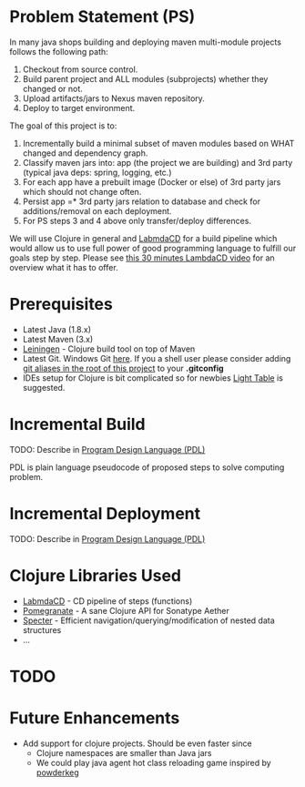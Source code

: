 # Problem Statement (PS)
In many java shops building and deploying maven multi-module projects follows the following path:

1. Checkout from source control. 
2. Build parent project and ALL modules (subprojects) whether they changed or not.
3. Upload artifacts/jars to Nexus maven repository.
4. Deploy to target environment.

The goal of this project is to:

1. Incrementally build a minimal subset of maven modules based on WHAT changed and dependency graph.
2. Classify maven jars into: app (the project we are building) and 3rd party (typical java deps: spring, logging, etc.)
3. For each app have a prebuilt image (Docker or else) of 3rd party jars which should not change often. 
4. Persist app =* 3rd party jars relation to database and check for additions/removal on each deployment.
5. For PS steps 3 and 4 above only transfer/deploy differences.

We will use Clojure in general and [LabmdaCD](https://github.com/flosell/lambdacd) for a build pipeline which would allow us to use full power of good programming language
to fulfill our goals step by step. Please see [this 30 minutes LambdaCD video](https://youtu.be/XXiAS_BEDhQ) for an overview what it has to offer.
# Prerequisites
* Latest Java (1.8.x)
* Latest Maven (3.x)
* [Leiningen](https://github.com/technomancy/leiningen) - Clojure build tool on top of Maven
* Latest Git. Windows Git [here](https://git-scm.com/download/win). If you a shell user please consider adding [git aliases in the root of this project](https://github.com/vitalyper/hckthn_jpm/.gitconfig) to your **.gitconfig**
* IDEs setup for Clojure is bit complicated so for newbies [Light Table](http://lighttable.com) is suggested.

# Incremental Build
TODO: Describe in [Program Design Language (PDL)](https://en.wikipedia.org/wiki/Program_Design_Language)

 PDL is plain language pseudocode of proposed steps to solve computing problem. 
# Incremental Deployment
TODO: Describe in [Program Design Language (PDL)](https://en.wikipedia.org/wiki/Program_Design_Language) 
# Clojure Libraries Used
* [LabmdaCD](https://github.com/flosell/lambdacd) - CD pipeline of steps (functions)
* [Pomegranate](https://github.com/cemerick/pomegranate) - A sane Clojure API for Sonatype Aether
* [Specter](https://github.com/nathanmarz/specter) - Efficient navigation/querying/modification of nested data structures
* ...

# TODO


# Future Enhancements
* Add support for clojure projects. Should be even faster since
  * Clojure namespaces are smaller than Java jars
  * We could play java agent hot class reloading game inspired by [powderkeg](https://github.com/HCADatalab/powderkeg)
